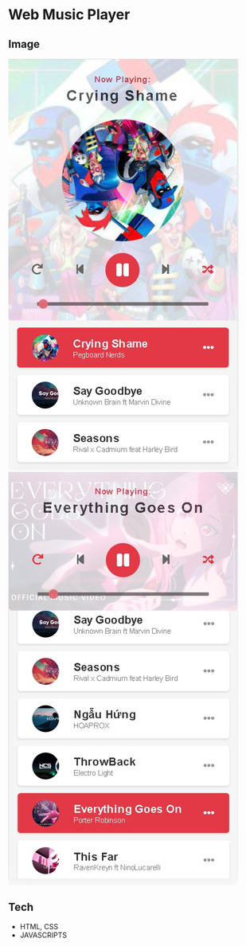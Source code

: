 # Web Music Player

## Image
![VeryGoodBlogApp Landing](.github/screenshots/screenshot1.jpg) ![VeryGoodBlogApp Landing](.github/screenshots/screenshot2.jpg)

## Tech
- HTML, CSS
- JAVASCRIPTS
